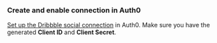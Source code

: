 ### Create and enable connection in Auth0

[Set up the Dribbble social connection](https://auth0.com/docs/dashboard/guides/connections/set-up-connections-social) in Auth0. Make sure you have the generated **Client ID** and **Client Secret**.
